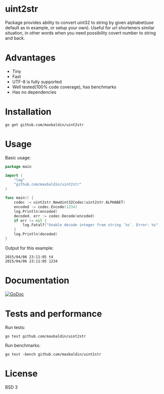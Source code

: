 # uint2str

Package provides ability to convert uint32 to string by given alphabet(use default as in example, or setup your own).
Useful for url shorteners similar situation, in other words when you need possibility covert number to string and back.

# Advantages

* Tiny
* Fast
* UTF-8 is fully supported
* Well tested(100% code coverage), has benchmarks
* Has no dependencies

# Installation

```
go get github.com/maxbaldin/uint2str
```

# Usage

Basic usage:
```go
package main

import (
    "log"
    "github.com/maxbaldin/uint2str"
)

func main() {
    codec := uint2str.NewUint32Codec(uint2str.ALPHABET)
    encoded := codec.Encode(1234)
    log.Println(encoded)
    decoded, err := codec.Decode(encoded)
    if err != nil {
        log.Fatalf("Unable decode integer from string `%s`. Error: %s", encoded, err.Error())
    }
    log.Println(decoded)
}
```

Output for this example:

```
2015/04/06 23:11:05 t4
2015/04/06 23:11:05 1234
```

# Documentation

[![GoDoc](https://godoc.org/github.com/MaxBaldin/uint2str?status.svg)](https://godoc.org/github.com/MaxBaldin/uint2str)

# Tests and performance

Run tests:
```
go test github.com/maxbaldin/uint2str
```

Run benchmarks:
```
go test -bench github.com/maxbaldin/uint2str
```

# License

BSD 3
